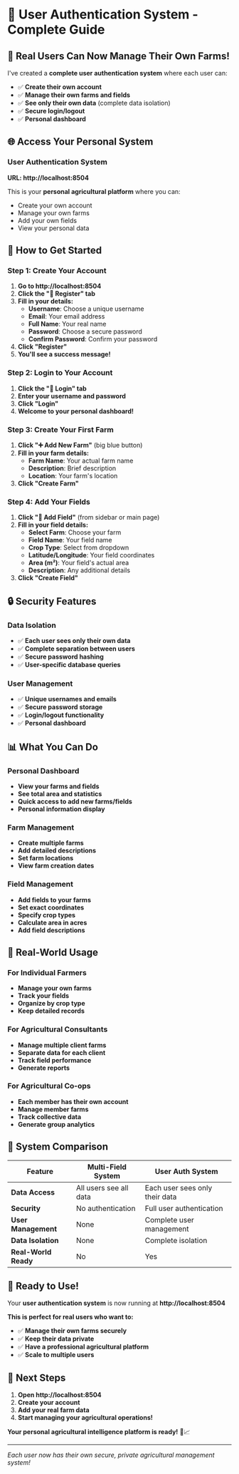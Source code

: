 # 🔐 **User Authentication System - Complete Guide**

## 🎉 **Real Users Can Now Manage Their Own Farms!**

I've created a **complete user authentication system** where each user can:
- ✅ **Create their own account**
- ✅ **Manage their own farms and fields**
- ✅ **See only their own data** (complete data isolation)
- ✅ **Secure login/logout**
- ✅ **Personal dashboard**

## 🌐 **Access Your Personal System**

### **User Authentication System**
**URL: http://localhost:8504**

This is your **personal agricultural platform** where you can:
- Create your own account
- Manage your own farms
- Add your own fields
- View your personal data

## 🚀 **How to Get Started**

### **Step 1: Create Your Account**
1. **Go to http://localhost:8504**
2. **Click the "📝 Register" tab**
3. **Fill in your details:**
   - **Username**: Choose a unique username
   - **Email**: Your email address
   - **Full Name**: Your real name
   - **Password**: Choose a secure password
   - **Confirm Password**: Confirm your password
4. **Click "Register"**
5. **You'll see a success message!**

### **Step 2: Login to Your Account**
1. **Click the "🔐 Login" tab**
2. **Enter your username and password**
3. **Click "Login"**
4. **Welcome to your personal dashboard!**

### **Step 3: Create Your First Farm**
1. **Click "➕ Add New Farm"** (big blue button)
2. **Fill in your farm details:**
   - **Farm Name**: Your actual farm name
   - **Description**: Brief description
   - **Location**: Your farm's location
3. **Click "Create Farm"**

### **Step 4: Add Your Fields**
1. **Click "🌾 Add Field"** (from sidebar or main page)
2. **Fill in your field details:**
   - **Select Farm**: Choose your farm
   - **Field Name**: Your field name
   - **Crop Type**: Select from dropdown
   - **Latitude/Longitude**: Your field coordinates
   - **Area (m²)**: Your field's actual area
   - **Description**: Any additional details
3. **Click "Create Field"**

## 🔒 **Security Features**

### **Data Isolation**
- ✅ **Each user sees only their own data**
- ✅ **Complete separation between users**
- ✅ **Secure password hashing**
- ✅ **User-specific database queries**

### **User Management**
- ✅ **Unique usernames and emails**
- ✅ **Secure password storage**
- ✅ **Login/logout functionality**
- ✅ **Personal dashboard**

## 📊 **What You Can Do**

### **Personal Dashboard**
- **View your farms and fields**
- **See total area and statistics**
- **Quick access to add new farms/fields**
- **Personal information display**

### **Farm Management**
- **Create multiple farms**
- **Add detailed descriptions**
- **Set farm locations**
- **View farm creation dates**

### **Field Management**
- **Add fields to your farms**
- **Set exact coordinates**
- **Specify crop types**
- **Calculate area in acres**
- **Add field descriptions**

## 🌾 **Real-World Usage**

### **For Individual Farmers**
- **Manage your own farms**
- **Track your fields**
- **Organize by crop type**
- **Keep detailed records**

### **For Agricultural Consultants**
- **Manage multiple client farms**
- **Separate data for each client**
- **Track field performance**
- **Generate reports**

### **For Agricultural Co-ops**
- **Each member has their own account**
- **Manage member farms**
- **Track collective data**
- **Generate group analytics**

## 🔄 **System Comparison**

| Feature | Multi-Field System | User Auth System |
|---------|-------------------|------------------|
| **Data Access** | All users see all data | Each user sees only their data |
| **Security** | No authentication | Full user authentication |
| **User Management** | None | Complete user management |
| **Data Isolation** | None | Complete isolation |
| **Real-World Ready** | No | Yes |

## 🎯 **Ready to Use!**

Your **user authentication system** is now running at **http://localhost:8504**

**This is perfect for real users who want to:**
- ✅ **Manage their own farms securely**
- ✅ **Keep their data private**
- ✅ **Have a professional agricultural platform**
- ✅ **Scale to multiple users**

## 🚀 **Next Steps**

1. **Open http://localhost:8504**
2. **Create your account**
3. **Add your real farm data**
4. **Start managing your agricultural operations!**

**Your personal agricultural intelligence platform is ready!** 🌾📈

---

*Each user now has their own secure, private agricultural management system!*




